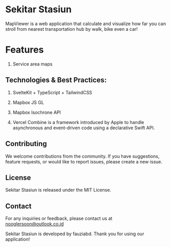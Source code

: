 # Sekitar Stasiun
MapViewer is a web application that calculate and visualize how far you can stroll from nearest transportation hub by walk, bike even a car!

# Features
1. Service area maps

## Technologies & Best Practices:
1. SvelteKit + TypeScript + TailwindCSS

2. Mapbox JS GL

3. Mapbox Isochrone API

4. Vercel
Combine is a framework introduced by Apple to handle asynchronous and event-driven code using a declarative Swift API.


## Contributing
We welcome contributions from the community. If you have suggestions, feature requests, or would like to report issues, please create a new issue.

## License
Sekitar Stasiun is released under the MIT License.

## Contact
For any inquiries or feedback, please contact us at nooglersoon@outlook.co.id

Sekitar Stasiun is developed by fauziabd. Thank you for using our application!
